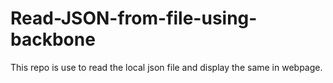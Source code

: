 # Read-JSON-from-file-using-backbone
This repo is use to read the local json file and display the same in webpage.
